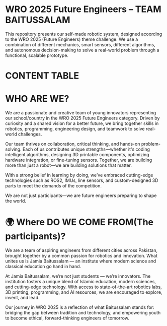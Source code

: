 # WRO 2025 Future Engineers – TEAM BAITUSSALAM

This repository presents our self-made robotic system, designed acoording to the WRO 2025 (Future Engineers) theme challenge. We use a combination of different mechanics, smart sensors, different algorithms, and autonomous decision-making to solve a real-world problem through a functional, scalable prototype.

# CONTENT TABLE


# WHO ARE WE?

We are a passionate and creative team of young innovators representing our school/country in the WRO 2025 Future Engineers category. Driven by curiosity and a shared vision for a better future, we bring together skills in robotics, programming, engineering design, and teamwork to solve real-world challenges.

Our team thrives on collaboration, critical thinking, and hands-on problem-solving. Each of us contributes unique strengths—whether it's coding intelligent algorithms, designing 3D printable components, optimizing hardware integration, or fine-tuning sensors. Together, we are building more than just a robot—we are building solutions that matter.

With a strong belief in learning by doing, we’ve embraced cutting-edge technologies such as ROS2, IMUs, line sensors, and custom-designed 3D parts to meet the demands of the competition.

We are not just participants—we are future engineers preparing to shape the world.
# 🌍 Where DO WE COME FROM(The participants)?

We are a team of aspiring engineers from different cities across Pakistan, brought together by a common passion for robotics and innovation. What unites us is Jamia Baitussalam — an institute where modern science and classical education go hand in hand.

At Jamia Baitussalam, we’re not just students — we’re innovators. The institution fosters a unique blend of Islamic education, modern sciences, and cutting-edge technology. With access to state-of-the-art robotics labs, 3D printing, programming, and AI resources, we are encouraged to explore, invent, and lead.

Our journey in WRO 2025 is a reflection of what Baitussalam stands for: bridging the gap between tradition and technology, and empowering youth to become ethical, forward-thinking engineers of tomorrow.

